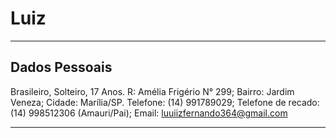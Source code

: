 # Luiz

---

## Dados Pessoais

Brasileiro, Solteiro, 17 Anos.
R: Amélia Frigério N° 299; Bairro: Jardim Veneza; Cidade: Marília/SP.
Telefone: (14) 991789029;
Telefone de recado: (14) 998512306 (Amauri/Pai);
Email: luuiizfernando364@gmail.com

---